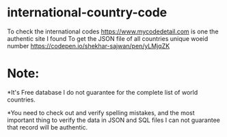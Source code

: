 # international-country-code
To check the international codes https://www.mycodedetail.com is one the authentic site I found 
To get the JSON file of all countries unique woeid number https://codepen.io/shekhar-sajwan/pen/yLMjqZK
 
# Note:
*It's Free database I do not guarantee for the complete list of world countries.

*You need to check out and verify spelling mistakes, and the most important thing to verify the data in JSON and SQL files I can not guarantee that record will be authentic.
